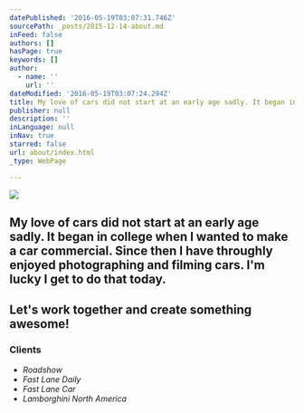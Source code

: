 ```yaml
---
datePublished: '2016-05-19T03:07:31.746Z'
sourcePath: _posts/2015-12-14-about.md
inFeed: false
authors: []
hasPage: true
keywords: []
author:
  - name: ''
    url: ''
dateModified: '2016-05-19T03:07:24.294Z'
title: My love of cars did not start at an early age sadly. It began in college when I wanted to make a car commercial. Since then I have throughly enjoyed photographing and filming cars. I’m lucky I get to do that today.
publisher: null
description: ''
inLanguage: null
inNav: true
starred: false
url: about/index.html
_type: WebPage

---
```

![](https://s3-us-west-2.amazonaws.com/the-grid-img/p/40a5d9b19e6c978ccc26182319747b4c36c1f47a.jpg)

## My love of cars did not start at an early age sadly. It began in college when I wanted to make a car commercial. Since then I have throughly enjoyed photographing and filming cars. I'm lucky I get to do that today.

## **Let's work together and create something awesome!**

### Clients

* _Roadshow_
* _Fast Lane Daily_
* _Fast Lane Car_
* _Lamborghini North America_